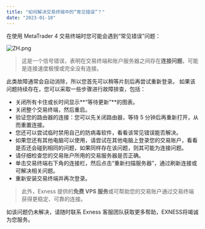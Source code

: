 ```yaml
---
title: "如何解决交易终端中的“常见错误”？"
date: "2023-01-10"
---
```


在使用 MetaTrader 4 交易终端时您可能会遇到“常见错误”问题：

![ZH.png](https://cdn.jsdelivr.net/gh/jarlin8/OSS@main/exhelp/ZH.png)

> 这是一个信号错误，表明在交易终端和账户服务器之间存在**连接问题**，可能是连接速度极慢或完全没有连接。

此类故障通常会自动消除，所以您首先可以稍等片刻后再尝试重新登录。 如果该问题持续存在，您可以采取一些步骤进行故障排查，包括：

- 关闭所有卡住或长时间显示**“等待更新”**的图表。
- 关闭整个交易终端，然后重启。
- 验证您的路由器的连接：您可以先关闭路由器，等待 5 分钟后再重新打开，从而重置连接。
- 您还可以尝试临时禁用自己的防病毒软件，看看该常见错误能否解决。
- 如果您还有其他电脑可以使用，请尝试在其他电脑上登录您的交易账户，看看是否还会碰到相同的问题，如果同样存在该问题，则其可能为连接问题。
- 请仔细检查您的交易账户所用的交易服务器是否正确。
- 单击交易终端右下角的连接栏，然后点击“重新扫描服务器”，通过刷新连接或可解决相关问题。
- 重新安装交易终端并再次登录。

> 此外，Exness 提供的**免费 VPS 服务**或可帮助您的交易账户通过交易终端获得更稳定、可靠的连接。

如该问题仍未解决，请随时联系 Exness 客服团队获取更多帮助，EXNESS将竭诚为您服务。
